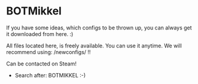 # BOTMikkel

If you have some ideas, which configs to be thrown up, you can always get it downloaded from here. :)


All files located here, is freely available. You can use it anytime.
We will recommend using: /newconfigs/ !!

Can be contacted on Steam!
- Search after: BOTMIKKEL :-)


